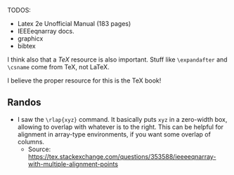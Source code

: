 TODOS:

* Latex 2e Unofficial Manual (183 pages)
* IEEEeqnarray docs.
* graphicx
* bibtex

I think also that a *TeX* resource is also important. Stuff like
`\expandafter` and `\csname` come from TeX, not LaTeX.

I believe the proper resource for this is the TeX book!

## Randos

* I saw the `\rlap{xyz}` command. It basically puts `xyz` in a
  zero-width box, allowing to overlap with whatever is to the right.
  This can be helpful for alignment in array-type environments, if you
  want some overlap of columns.
  * Source: https://tex.stackexchange.com/questions/353588/ieeeeqnarray-with-multiple-alignment-points

